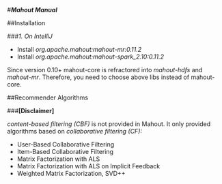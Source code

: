 #***Mahout Manual***

##Installation

###*1. On IntelliJ*

- Install *org.apache.mahout:mahout-mr:0.11.2*
- Install *org.apache.mahout:mahout-spark_2.10:0.11.2*

Since version 0.10+ mahout-core is refractored into *mahout-hdfs* and *mahout-mr*.
Therefore, you need to choose above libs instead of mahout-core.

##Recommender Algorithms

###**[Disclaimer]**

*content-based filtering (CBF)* is not provided in Mahout. It only provided algorithms based on *collaborative filtering (CF):*

- User-Based Collaborative Filtering		
- Item-Based Collaborative Filtering
- Matrix Factorization with ALS			
- Matrix Factorization with ALS on Implicit Feedback
- Weighted Matrix Factorization, SVD++
